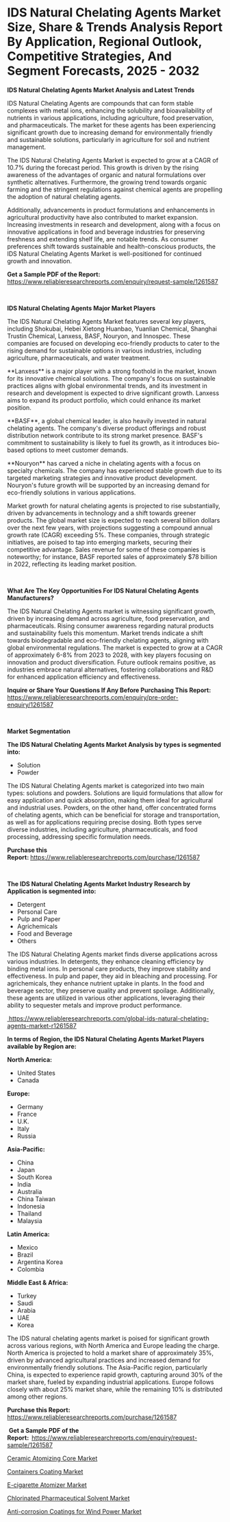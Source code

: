 <p><h1>IDS Natural Chelating Agents Market Size, Share & Trends Analysis Report By Application, Regional Outlook, Competitive Strategies, And Segment Forecasts, 2025 - 2032</h1></p><p><strong>IDS Natural Chelating Agents Market Analysis and Latest Trends</strong></p>
<p><p>IDS Natural Chelating Agents are compounds that can form stable complexes with metal ions, enhancing the solubility and bioavailability of nutrients in various applications, including agriculture, food preservation, and pharmaceuticals. The market for these agents has been experiencing significant growth due to increasing demand for environmentally friendly and sustainable solutions, particularly in agriculture for soil and nutrient management.</p><p>The IDS Natural Chelating Agents Market is expected to grow at a CAGR of 10.7% during the forecast period. This growth is driven by the rising awareness of the advantages of organic and natural formulations over synthetic alternatives. Furthermore, the growing trend towards organic farming and the stringent regulations against chemical agents are propelling the adoption of natural chelating agents.</p><p>Additionally, advancements in product formulations and enhancements in agricultural productivity have also contributed to market expansion. Increasing investments in research and development, along with a focus on innovative applications in food and beverage industries for preserving freshness and extending shelf life, are notable trends. As consumer preferences shift towards sustainable and health-conscious products, the IDS Natural Chelating Agents Market is well-positioned for continued growth and innovation.</p></p>
<p><strong>Get a Sample PDF of the Report:&nbsp;</strong> <a href="https://www.reliableresearchreports.com/enquiry/request-sample/1261587?utm_campaign=8&utm_medium=2&utm_source=Github&utm_content=ia&utm_term=02022025&utm_id=ids-natural-chelating-agents">https://www.reliableresearchreports.com/enquiry/request-sample/1261587</a></p>
<p>&nbsp;</p>
<p><strong>IDS Natural Chelating Agents Major Market Players</strong></p>
<p><p>The IDS Natural Chelating Agents Market features several key players, including Shokubai, Hebei Xietong Huanbao, Yuanlian Chemical, Shanghai Trustin Chemical, Lanxess, BASF, Nouryon, and Innospec. These companies are focused on developing eco-friendly products to cater to the rising demand for sustainable options in various industries, including agriculture, pharmaceuticals, and water treatment.</p><p>**Lanxess** is a major player with a strong foothold in the market, known for its innovative chemical solutions. The company's focus on sustainable practices aligns with global environmental trends, and its investment in research and development is expected to drive significant growth. Lanxess aims to expand its product portfolio, which could enhance its market position.</p><p>**BASF**, a global chemical leader, is also heavily invested in natural chelating agents. The company's diverse product offerings and robust distribution network contribute to its strong market presence. BASF's commitment to sustainability is likely to fuel its growth, as it introduces bio-based options to meet customer demands.</p><p>**Nouryon** has carved a niche in chelating agents with a focus on specialty chemicals. The company has experienced stable growth due to its targeted marketing strategies and innovative product development. Nouryon's future growth will be supported by an increasing demand for eco-friendly solutions in various applications.</p><p>Market growth for natural chelating agents is projected to rise substantially, driven by advancements in technology and a shift towards greener products. The global market size is expected to reach several billion dollars over the next few years, with projections suggesting a compound annual growth rate (CAGR) exceeding 5%. These companies, through strategic initiatives, are poised to tap into emerging markets, securing their competitive advantage. Sales revenue for some of these companies is noteworthy; for instance, BASF reported sales of approximately $78 billion in 2022, reflecting its leading market position.</p></p>
<p>&nbsp;</p>
<p><strong>What Are The Key Opportunities For IDS Natural Chelating Agents Manufacturers?</strong></p>
<p><p>The IDS Natural Chelating Agents market is witnessing significant growth, driven by increasing demand across agriculture, food preservation, and pharmaceuticals. Rising consumer awareness regarding natural products and sustainability fuels this momentum. Market trends indicate a shift towards biodegradable and eco-friendly chelating agents, aligning with global environmental regulations. The market is expected to grow at a CAGR of approximately 6-8% from 2023 to 2028, with key players focusing on innovation and product diversification. Future outlook remains positive, as industries embrace natural alternatives, fostering collaborations and R&D for enhanced application efficiency and effectiveness.</p></p>
<p><strong>Inquire or Share Your Questions If Any Before Purchasing This Report:</strong> <a href="https://www.reliableresearchreports.com/enquiry/pre-order-enquiry/1261587?utm_campaign=8&utm_medium=2&utm_source=Github&utm_content=ia&utm_term=02022025&utm_id=ids-natural-chelating-agents">https://www.reliableresearchreports.com/enquiry/pre-order-enquiry/1261587</a></p>
<p>&nbsp;</p>
<p><strong>Market Segmentation</strong></p>
<p><strong>The IDS Natural Chelating Agents Market Analysis by types is segmented into:</strong></p>
<p><ul><li>Solution</li><li>Powder</li></ul></p>
<p><p>The IDS Natural Chelating Agents market is categorized into two main types: solutions and powders. Solutions are liquid formulations that allow for easy application and quick absorption, making them ideal for agricultural and industrial uses. Powders, on the other hand, offer concentrated forms of chelating agents, which can be beneficial for storage and transportation, as well as for applications requiring precise dosing. Both types serve diverse industries, including agriculture, pharmaceuticals, and food processing, addressing specific formulation needs.</p></p>
<p><strong>Purchase this Report:&nbsp;</strong><a href="https://www.reliableresearchreports.com/purchase/1261587?utm_campaign=8&utm_medium=2&utm_source=Github&utm_content=ia&utm_term=02022025&utm_id=ids-natural-chelating-agents">https://www.reliableresearchreports.com/purchase/1261587</a></p>
<p>&nbsp;</p>
<p><strong>The IDS Natural Chelating Agents Market Industry Research by Application is segmented into:</strong></p>
<p><ul><li>Detergent</li><li>Personal Care</li><li>Pulp and Paper</li><li>Agrichemicals</li><li>Food and Beverage</li><li>Others</li></ul></p>
<p><p>The IDS Natural Chelating Agents market finds diverse applications across various industries. In detergents, they enhance cleaning efficiency by binding metal ions. In personal care products, they improve stability and effectiveness. In pulp and paper, they aid in bleaching and processing. For agrichemicals, they enhance nutrient uptake in plants. In the food and beverage sector, they preserve quality and prevent spoilage. Additionally, these agents are utilized in various other applications, leveraging their ability to sequester metals and improve product performance.</p></p>
<p><a href="https://www.reliableresearchreports.com/global-ids-natural-chelating-agents-market-r1261587?utm_campaign=8&utm_medium=2&utm_source=Github&utm_content=ia&utm_term=02022025&utm_id=ids-natural-chelating-agents">&nbsp;https://www.reliableresearchreports.com/global-ids-natural-chelating-agents-market-r1261587</a></p>
<p><strong>In terms of Region, the IDS Natural Chelating Agents Market Players available by Region are:</strong></p>
<p>
    <p> <strong> North America: </strong>
        <ul>
            <li>United States</li>
            <li>Canada</li>
        </ul>
        </p> 
    <p> <strong> Europe: </strong>
        <ul>
            <li>Germany</li>
            <li>France</li>
            <li>U.K.</li>
            <li>Italy</li>
            <li>Russia</li>
        </ul>
        </p> 
    <p> <strong> Asia-Pacific: </strong>
        <ul>
            <li>China</li>
            <li>Japan</li>
            <li>South Korea</li>
            <li>India</li>
            <li>Australia</li>
            <li>China Taiwan</li>
            <li>Indonesia</li>
            <li>Thailand</li>
            <li>Malaysia</li>
        </ul>
        </p> 
    <p> <strong> Latin America: </strong>
        <ul>
            <li>Mexico</li>
            <li>Brazil</li>
            <li>Argentina Korea</li>
            <li>Colombia</li>
        </ul>
        </p> 
    <p> <strong> Middle East & Africa: </strong>
        <ul>
            <li>Turkey</li>
            <li>Saudi</li>
            <li>Arabia</li>
            <li>UAE</li>
            <li>Korea</li>
        </ul>
    </p>
    </p>
<p><p>The IDS natural chelating agents market is poised for significant growth across various regions, with North America and Europe leading the charge. North America is projected to hold a market share of approximately 35%, driven by advanced agricultural practices and increased demand for environmentally friendly solutions. The Asia-Pacific region, particularly China, is expected to experience rapid growth, capturing around 30% of the market share, fueled by expanding industrial applications. Europe follows closely with about 25% market share, while the remaining 10% is distributed among other regions.</p></p>
<p><strong>Purchase this Report: </strong><a href="https://www.reliableresearchreports.com/purchase/1261587?utm_campaign=8&utm_medium=2&utm_source=Github&utm_content=ia&utm_term=02022025&utm_id=ids-natural-chelating-agents">https://www.reliableresearchreports.com/purchase/1261587</a></p>
<p>&nbsp;<strong>Get a Sample PDF of the Report:&nbsp;&nbsp;</strong><a href="https://www.reliableresearchreports.com/enquiry/request-sample/1261587?utm_campaign=8&utm_medium=2&utm_source=Github&utm_content=ia&utm_term=02022025&utm_id=ids-natural-chelating-agents">https://www.reliableresearchreports.com/enquiry/request-sample/1261587</a></p>
<p><strong></strong></p>
<p><p><a href="https://github.com/tashiafun920/Market-Research-Report-List-1/blob/main/ceramic-atomizing-core-market.md?utm_campaign=8&utm_medium=2&utm_source=Github&utm_content=ia&utm_term=02022025&utm_id=ids-natural-chelating-agents">Ceramic Atomizing Core Market</a></p><p><a href="https://github.com/toldenargelia86/Market-Research-Report-List-1/blob/main/containers-coating-market.md?utm_campaign=8&utm_medium=2&utm_source=Github&utm_content=ia&utm_term=02022025&utm_id=ids-natural-chelating-agents">Containers Coating Market</a></p><p><a href="https://github.com/dingharhouma/Market-Research-Report-List-1/blob/main/e-cigarette-atomizer-market.md?utm_campaign=8&utm_medium=2&utm_source=Github&utm_content=ia&utm_term=02022025&utm_id=ids-natural-chelating-agents">E-cigarette Atomizer Market</a></p><p><a href="https://github.com/bornergabrielle89/Market-Research-Report-List-1/blob/main/chlorinated-pharmaceutical-solvent-market.md?utm_campaign=8&utm_medium=2&utm_source=Github&utm_content=ia&utm_term=02022025&utm_id=ids-natural-chelating-agents">Chlorinated Pharmaceutical Solvent Market</a></p><p><a href="https://github.com/tshumaalzlam0/Market-Research-Report-List-1/blob/main/anti-corrosion-coatings-for-wind-power-market.md?utm_campaign=8&utm_medium=2&utm_source=Github&utm_content=ia&utm_term=02022025&utm_id=ids-natural-chelating-agents">Anti-corrosion Coatings for Wind Power Market</a></p></p>